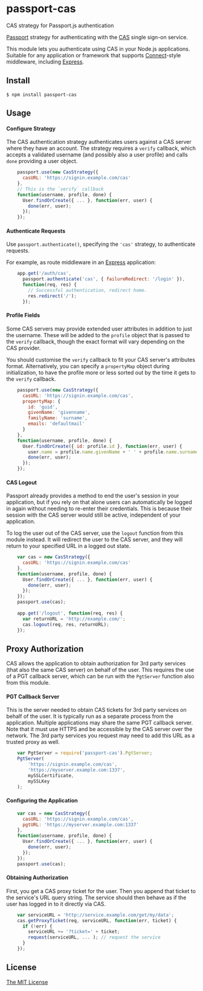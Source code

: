 # passport-cas
CAS strategy for Passport.js authentication

[Passport](http://passportjs.org/) strategy for authenticating with the 
[CAS](https://wiki.jasig.org/display/CAS/Home) single sign-on service.

This module lets you authenticate using CAS in your Node.js applications.
Suitable for any application or framework that supports
[Connect](http://www.senchalabs.org/connect/)-style middleware, including
[Express](http://expressjs.com/).

## Install

    $ npm install passport-cas
    
## Usage

#### Configure Strategy

The CAS authentication strategy authenticates users against a CAS server where
they have an account. The strategy requires a `verify` callback, which
accepts a validated username (and possibly also a user profile) and calls `done`
providing a user object.

```javascript
    passport.use(new CasStrategy({
      casURL: 'https://signin.example.com/cas'
    }, 
    // This is the `verify` callback
    function(username, profile, done) {
      User.findOrCreate({ ... }, function(err, user) {
        done(err, user);
      });
    });
```

#### Authenticate Requests

Use `passport.authenticate()`, specifying the `'cas'` strategy, to
authenticate requests.

For example, as route middleware in an [Express](http://expressjs.com/)
application:

```javascript
    app.get('/auth/cas',
      passport.authenticate('cas', { failureRedirect: '/login' }),
      function(req, res) {
        // Successful authentication, redirect home.
        res.redirect('/');
      });
```

#### Profile Fields

Some CAS servers may provide extended user attributes in addition to just
the username. These will be added to the `profile` object that is passed to 
the `verify` callback, though the exact format will vary depending on the CAS
provider.

You should customise the `verify` callback to fit your CAS server's attributes
format. Alternatively, you can specify a `propertyMap` object during 
initialization, to have the profile more or less sorted out by the time it
gets to the `verify` callback.

```javascript
    passport.use(new CasStrategy({
      casURL: 'https://signin.example.com/cas',
      propertyMap: { 
        id: 'guid',
        givenName: 'givenname',
        familyName: 'surname',
        emails: 'defaultmail'
      }
    }, 
    function(username, profile, done) {
      User.findOrCreate({ id: profile.id }, function(err, user) {
        user.name = profile.name.givenName + ' ' + profile.name.surname;
        done(err, user);
      });
    });
```

#### CAS Logout

Passport already provides a method to end the user's session in your 
application, but if you rely on that alone users can automatically be logged in 
again without needing to re-enter their credentials. This is because their 
session with the CAS server would still be active, independent of your 
application.

To log the user out of the CAS server, use the `logout` function from this 
module instead. It will redirect the user to the CAS server, and they will 
return to your specified URL in a logged out state.

```javascript
    var cas = new CasStrategy({
      casURL: 'https://signin.example.com/cas'
    }, 
    function(username, profile, done) {
      User.findOrCreate({ ... }, function(err, user) {
        done(err, user);
      });
    });
    passport.use(cas);
    
    app.get('/logout', function(req, res) {
      var returnURL = 'http://example.com/';
      cas.logout(req, res, returnURL);
    });
```

## Proxy Authorization

CAS allows the application to obtain authorization for 3rd party 
services (that also the same CAS server) on behalf of the user. This requires
the use of a PGT callback server, which can be run with the `PgtServer` function
also from this module.

#### PGT Callback Server

This is the server needed to obtain CAS tickets for 3rd party services on
behalf of the user. It is typically run as a separate process from the
application. Multiple applications may share the same PGT callback server. Note
that it must use HTTPS and be accessible by the CAS server over the network.
The 3rd party services you request may need to add this URL as a trusted proxy
as well.

```javascript
    var PgtServer = require('passport-cas').PgtServer;
    PgtServer(
        'https://signin.example.com/cas',
        'https://myserver.example.com:1337',
        mySSLCertificate,
        mySSLKey
    );
```
    
#### Configuring the Application

```javascript
    var cas = new CasStrategy({
      casURL: 'https://signin.example.com/cas',
      pgtURL: 'https://myserver.example.com:1337'
    }, 
    function(username, profile, done) {
      User.findOrCreate({ ... }, function(err, user) {
        done(err, user);
      });
    });
    passport.use(cas);
```

#### Obtaining Authorization

First, you get a CAS proxy ticket for the user. Then you append that ticket to
the service's URL query string. The service should then behave as if the user 
has logged in to it directly via CAS.
    
```javascript
    var serviceURL = 'http://service.example.com/get/my/data';
    cas.getProxyTicket(req, serviceURL, function(err, ticket) {
      if (!err) {
        serviceURL += '?ticket=' + ticket;
        request(serviceURL, ... ); // request the service
      }
    });
```

## License

[The MIT License](http://opensource.org/licenses/MIT)
